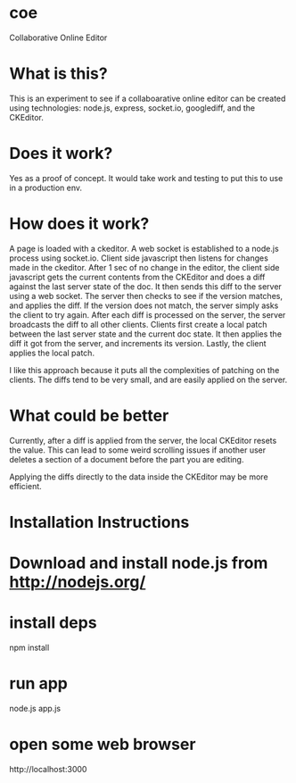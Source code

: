 coe
===

Collaborative Online Editor

What is this?
=================================
This is an experiment to see if a collaboarative online editor can be created using technologies: node.js, express, socket.io, googlediff, and the CKEditor.

Does it work?
=================================
Yes as a proof of concept. It would take work and testing to put this to use in a production env.

How does it work?
=================================
A page is loaded with a ckeditor. A web socket is established to a node.js process using socket.io. Client side javascript then listens for changes made in the ckeditor. After 1 sec of no change in the editor, the client side javascript gets the current contents from the CKEditor and does a diff against the last server state of the doc. It then sends this diff to the server using a web socket. The server then checks to see if the version matches, and applies the diff. If the version does not match, the server simply asks the client to try again. After each diff is processed on the server, the server broadcasts the diff to all other clients. Clients first create a local patch between the last server state and the current doc state. It then applies the diff it got from the server, and increments its version. Lastly, the client applies the local patch.

I like this approach because it puts all the complexities of patching on the clients. The diffs tend to be very small, and are easily applied on the server.

What could be better
=================================
Currently, after a diff is applied from the server, the local CKEditor resets the value. This can lead to some weird scrolling issues if another user deletes a section of a document before the part you are editing.

Applying the diffs directly to the data inside the CKEditor may be more efficient.

Installation Instructions
=================================
#  Download and install node.js from http://nodejs.org/

# install deps
npm install

# run app
node.js app.js

# open some web browser
http://localhost:3000
